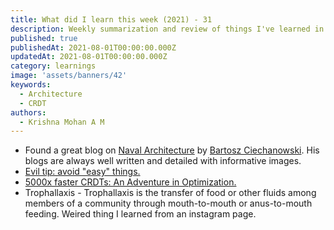 ```yaml
---
title: What did I learn this week (2021) - 31
description: Weekly summarization and review of things I've learned in the final week of July 2021 
published: true
publishedAt: 2021-08-01T00:00:00.000Z
updatedAt: 2021-08-01T00:00:00.000Z
category: learnings
image: 'assets/banners/42'
keywords:  
  - Architecture
  - CRDT
authors:
  - Krishna Mohan A M
---
```


* Found a great blog on [Naval Architecture](https://ciechanow.ski/naval-architecture/) by [Bartosz Ciechanowski](https://twitter.com/bciechanowski). His blogs are always well written and detailed with informative images. 
* [Evil tip: avoid "easy" things.](http://yosefk.com/blog/evil-tip-avoid-easy-things.html)
* [5000x faster CRDTs: An Adventure in Optimization.](https://josephg.com/blog/crdts-go-brrr/)
* Trophallaxis - Trophallaxis is the transfer of food or other fluids among members of a community through mouth-to-mouth or anus-to-mouth feeding. Weired thing I learned from an instagram page.
